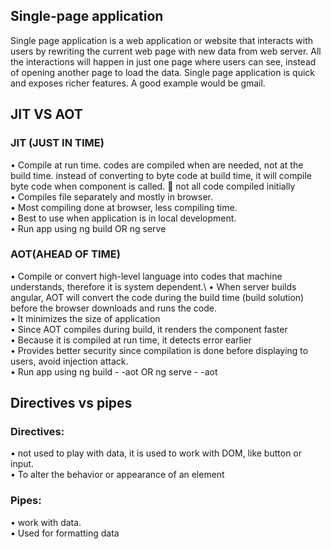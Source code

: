 ## Single-page application
Single page application is a web application or website that interacts with users by rewriting the current web page with new data from web server. All the interactions will happen in just one page where users can see, instead of opening another page to load the data. Single page application is quick and exposes richer features. A good example would be gmail. 

## JIT VS AOT
### JIT (JUST IN TIME)
•	Compile at run time. codes are compiled when are needed, not at the build time. instead of converting to byte code at build time, 
it will compile byte code when component is called.  not all code compiled initially\
•	Compiles file separately and mostly in browser.\
•	Most compiling done at browser, less compiling time.\
•	Best to use when application is in local development.\
•	Run app using ng build OR ng serve

### AOT(AHEAD OF TIME)
•	Compile or convert high-level language into codes that machine understands, therefore it is system dependent.\ 
•	When server builds angular, AOT will convert the code during the build time (build solution) before the browser downloads and runs the code.\
•	It minimizes the size of application\
•	Since AOT compiles during build, it renders the component faster\
•	Because it is compiled at run time, it detects error earlier\
•	Provides better security since compilation is done before displaying to users, avoid injection attack.\
•	Run app using ng build - -aot OR ng serve - -aot

## Directives vs pipes
### Directives:
•	not used to play with data, it is used to work with DOM, like button or input.\
•	To alter the behavior or appearance of an element 

### Pipes:
•	work with data. \
•	Used for formatting data
